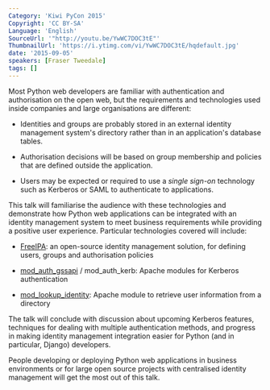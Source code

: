 ```yaml
---
Category: 'Kiwi PyCon 2015'
Copyright: 'CC BY-SA'
Language: 'English'
SourceUrl: '"http://youtu.be/YwWC7DOC3tE"'
ThumbnailUrl: 'https://i.ytimg.com/vi/YwWC7DOC3tE/hqdefault.jpg'
date: '2015-09-05'
speakers: [Fraser Tweedale]
tags: []
---
```

Most Python web developers are familiar with authentication and
authorisation on the open web, but the requirements and technologies
used inside companies and large organisations are different:

* Identities and groups are probably stored in an external identity
management system's directory rather than in an application's
database tables.

* Authorisation decisions will be based on group membership and
policies that are defined outside the application.

* Users may be expected or required to use a *single sign-on*
technology such as Kerberos or SAML to authenticate to
applications.

This talk will familiarise the audience with these technologies and
demonstrate how Python web applications can be integrated with an
identity management system to meet business requirements while
providing a positive user experience.  Particular technologies
covered will include:

* [FreeIPA](https://www.freeipa.org): an open-source identity
management solution, for defining users, groups and authorisation
policies

* [mod_auth_gssapi](https://github.com/modauthgssapi/mod_auth_gssapi) /
mod_auth_kerb: Apache modules for Kerberos authentication

* [mod_lookup_identity](http://www.adelton.com/apache/mod_lookup_identity/): Apache
module to retrieve user information from a directory

The talk will conclude with discussion about upcoming Kerberos
features, techniques for dealing with multiple authentication
methods, and progress in making identity management integration
easier for Python (and in particular, Django) developers.

People developing or deploying Python web applications in business
environments or for large open source projects with centralised
identity management will get the most out of this talk.